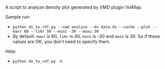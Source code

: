 

A script to analyze density plot generated by VMD plugin VolMap.

Sample run:
- `python dx_to_rdf.py --cmd analyze --dx data.dx --cache --plot --maxr 60 --limr 50 --minz -30 --maxz 30`
- By default: `maxr` is 60, `limr` is 40, `minz` is -30 and `maxz` is 30. So if these values are OK, you don't
  need to specify them.

Help:
- `python dx_to_rdf.py -h`
